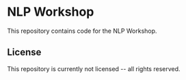 # NLP Workshop

This repository contains code for the NLP Workshop.

## License

This repository is currently not licensed -- all rights reserved.

